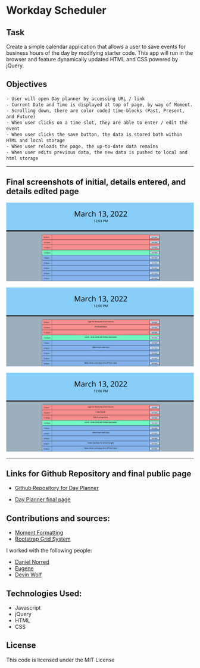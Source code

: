 # Workday Scheduler

## Task

Create a simple calendar application that allows a user to save events for business hours of the day by modifying starter code. This app will run in the browser and feature dynamically updated HTML and CSS powered by jQuery.

## Objectives
```
- User will open Day planner by accessing URL / link
- Current Date and Time is displayed at top of page, by way of Moment.
- Scrolling down, there are color coded time-blocks (Past, Present, and Future)
- When user clicks on a time slot, they are able to enter / edit the event
- When user clicks the save button, the data is stored both within HTML and local storage
- When user reloads the page, the up-to-date data remains
- When user edits previous data, the new data is pushed to local and html storage
```
-----

## Final screenshots of initial, details entered, and details edited page

![Screenshot of initial Day Planner start page](./assets/images/initial-page.jpeg)

![Screenshot of initial appt details entered](./assets/images/appt-details-entered.jpeg)

![Screenshot of appt details edited ](./assets/images/appt-details-edited.jpeg)

-----
## Links for Github Repository and final public page

- [Github Repository for Day Planner](https://github.com/ksjefferies/work-day-scheduler)

- [Day Planner final page](https://ksjefferies.github.io/work-day-scheduler/)

## Contributions and sources:

- [Moment Formatting](https://momentjscom.readthedocs.io/en/latest/moment/04-displaying/01-format/)
- [Bootstrap Grid System](https://www.w3schools.com/bootstrap/bootstrap_grid_system.asp)

I worked with the following people:
- [Daniel Norred](https://github.com/MinisculeGirraffe) 
- [Eugene](https://github.com/eugene125)
- [Devin Wolf](https://github.com/wulfsounds)

## Technologies Used:

- Javascript
- jQuery
- HTML
- CSS

## License
This code is licensed under the MIT License